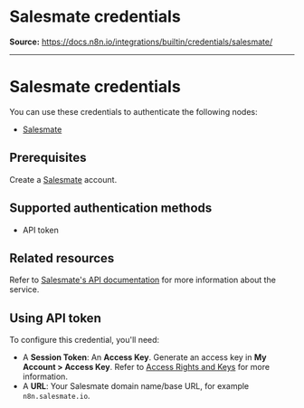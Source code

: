 # Salesmate credentials

**Source:** https://docs.n8n.io/integrations/builtin/credentials/salesmate/

---

# Salesmate credentials

You can use these credentials to authenticate the following nodes:

- [Salesmate](../../app-nodes/n8n-nodes-base.salesmate/)

## Prerequisites

Create a [Salesmate](https://salesmate.io/) account.

## Supported authentication methods

- API token

## Related resources

Refer to [Salesmate's API documentation](https://apidocs.salesmate.io/?version=latest) for more information about the service.

## Using API token

To configure this credential, you'll need:

- A **Session Token**: An **Access Key**. Generate an access key in **My Account > Access Key**. Refer to [Access Rights and Keys](https://apidocs.salesmate.io/?version=latest#ac8296ec-cb44-4937-a860-5ae032397ca0) for more information.
- A **URL**: Your Salesmate domain name/base URL, for example `n8n.salesmate.io`.
